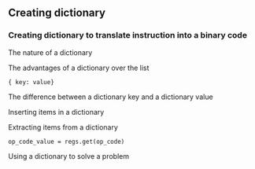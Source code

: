 ## Creating dictionary 
### Creating dictionary to translate instruction into a binary code 

The nature of a dictionary

The advantages of a dictionary over the list
    
    { key: value}
The difference between a dictionary key and a dictionary value
    
Inserting items in a dictionary

Extracting items from a dictionary

    op_code_value = regs.get(op_code)
Using a dictionary to solve a problem